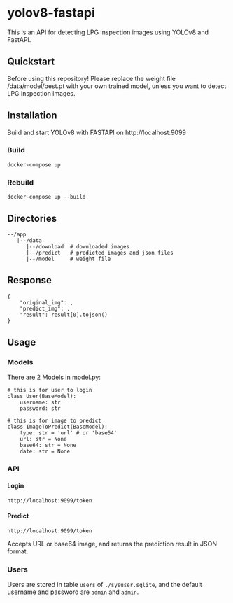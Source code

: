 # yolov8-fastapi
This is an API for detecting LPG inspection images using YOLOv8 and FastAPI.

## Quickstart
Before using this repository!
Please replace the weight file /data/model/best.pt with your own trained model, unless you want to detect LPG inspection images.

## Installation
Build and start YOLOv8 with FASTAPI on http://localhost:9099
### Build
```docker-compose up```

### Rebuild
```docker-compose up --build```

## Directories
```
--/app
   |--/data
      |--/download  # downloaded images
      |--/predict   # predicted images and json files
      |--/model     # weight file
```

## Response
```
{
    "original_img": ,
    "predict_img": ,
    "result": result[0].tojson() 
}
```

## Usage
### Models
There are 2 Models in model.py:
```
# this is for user to login
class User(BaseModel):
    username: str
    password: str

# this is for image to predict
class ImageToPredict(BaseModel):
    type: str = 'url' # or 'base64'
    url: str = None
    base64: str = None
    date: str = None
```

### API
#### Login
```
http://localhost:9099/token
```

#### Predict
```
http://localhost:9099/token
```
Accepts URL or base64 image, and returns the prediction result in JSON format.

### Users
Users are stored in table ```users``` of ```./sysuser.sqlite```, and the default username and password are ```admin``` and ```admin```.
